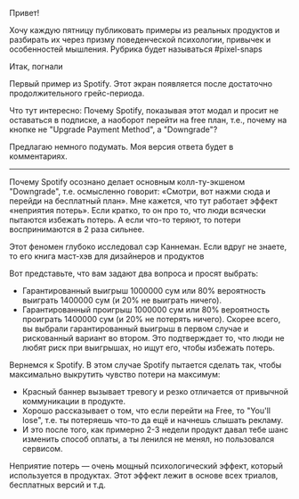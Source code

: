 Привет!

Хочу каждую пятницу публиковать примеры из реальных продуктов и разбирать их через призму поведенческой психологии, привычек и особенностей мышления. Рубрика будет называться #pixel-snaps

Итак, погнали

Первый пример из Spotify. Этот экран появляется после достаточно продолжительного грейс-периода.

Что тут интересно: Почему Spotify, показывая этот модал и просит не оставаться в подписке, а наоборот перейти на free план, т.е., почему на кнопке не "Upgrade Payment Method", а "Downgrade"?

Предлагаю немного подумать. Моя версия ответа будет в комментариях.


---

Почему Spotify осознано делает основным колл-ту-экшеном "Downgrade", т.е. осмысленно говорит: «Смотри, вот нажми сюда и перейди на бесплатный план». Мне кажется, что тут работает эффект «неприятия потерь». Если кратко, то он про то, что люди всячески пытаются избежать потерь. А если что-то теряют, то потери воспринимаются в 2 раза сильнее.

Этот феномен глубоко исследовал сэр Каннеман. Если вдруг не знаете, то его книга маст-хэв для дизайнеров и продуктов

Вот представьте, что вам задают два вопроса и просят выбрать:
- Гарантированный выигрыш 1000000 сум или 80% вероятность выиграть 1400000 сум (и 20% не выиграть ничего).
- Гарантированный проигрыш 1000000 сум или 80% вероятность проиграть 1400000 сум (и 20% не потерять ничего).
Скорее всего, вы выбрали гарантированный выигрыш в первом случае и рискованный вариант во втором. Это подтверждает то, что люди не любят риск при выигрышах, но ищут его, чтобы избежать потерь.

Вернемся к Spotify. В этом случае Spotify пытается сделать так, чтобы максимально выкрутить чувство потери на максимум:

- Красный баннер вызывает тревогу и резко отличается от привычной коммуникации в продукте.
- Хорошо рассказывает о том, что если перейти на Free, то "You'll lose", т.е. ты потеряешь что-то да ещё и начнешь слышать рекламу.
- И это после того, как примерно 2-3 недели продукт давал тебе шанс изменить способ оплаты, а ты ленился не менял, но пользовался сервисом.

Неприятие потерь — очень мощный психологический эффект, который используется в продуктах. Этот эффект лежит в основе всех триалов, бесплатных версий и т.д.